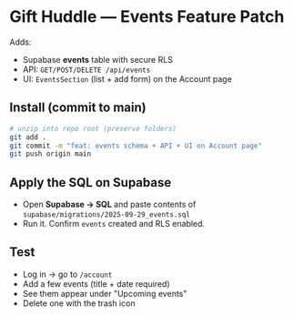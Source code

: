 # Gift Huddle — Events Feature Patch

Adds:

- Supabase **events** table with secure RLS
- API: `GET/POST/DELETE /api/events`
- UI: `EventsSection` (list + add form) on the Account page

## Install (commit to main)

```bash
# unzip into repo root (preserve folders)
git add .
git commit -m "feat: events schema + API + UI on Account page"
git push origin main
```

## Apply the SQL on Supabase

- Open **Supabase → SQL** and paste contents of `supabase/migrations/2025-09-29_events.sql`
- Run it. Confirm `events` created and RLS enabled.

## Test

- Log in → go to `/account`
- Add a few events (title + date required)
- See them appear under "Upcoming events"
- Delete one with the trash icon
